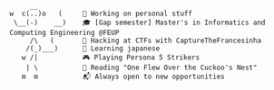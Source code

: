          __            
    w  c(..)o   (     🔨 Working on personal stuff
     \__(-)    __)    🎓 [Gap semester] Master's in Informatics and Computing Engineering @FEUP
         /\   (       🚩 Hacking at CTFs with CaptureTheFrancesinha
        /(_)___)      🌸 Learning japanese
       w /|           🎮 Playing Persona 5 Strikers
        | \           📖 Reading "One Flew Over the Cuckoo's Nest"
       m  m           📬 Always open to new opportunities

<!--
**GambuzX/GambuzX** is a ✨ _special_ ✨ repository because its `README.md` (this file) appears on your GitHub profile.

Here are some ideas to get you started:

- 🔭 I’m currently working on ...
- 🌱 I’m currently learning ...
- 👯 I’m looking to collaborate on ...
- 🤔 I’m looking for help with ...
- 💬 Ask me about ...
- 📫 How to reach me: ...
- 😄 Pronouns: ...
- ⚡ Fun fact: ...
-->
